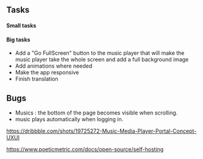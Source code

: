 ## Tasks


#### Small tasks


#### Big tasks
- Add a "Go FullScreen" button to the music player that will make the music player take the whole screen and add a full background image
- Add animations where needed
- Make the app responsive
- Finish translation


## Bugs

- Musics : the bottom of the page becomes visible when scrolling.
- music plays automatically when logging in.


https://dribbble.com/shots/19725272-Music-Media-Player-Portal-Concept-UXUI

https://www.poeticmetric.com/docs/open-source/self-hosting
